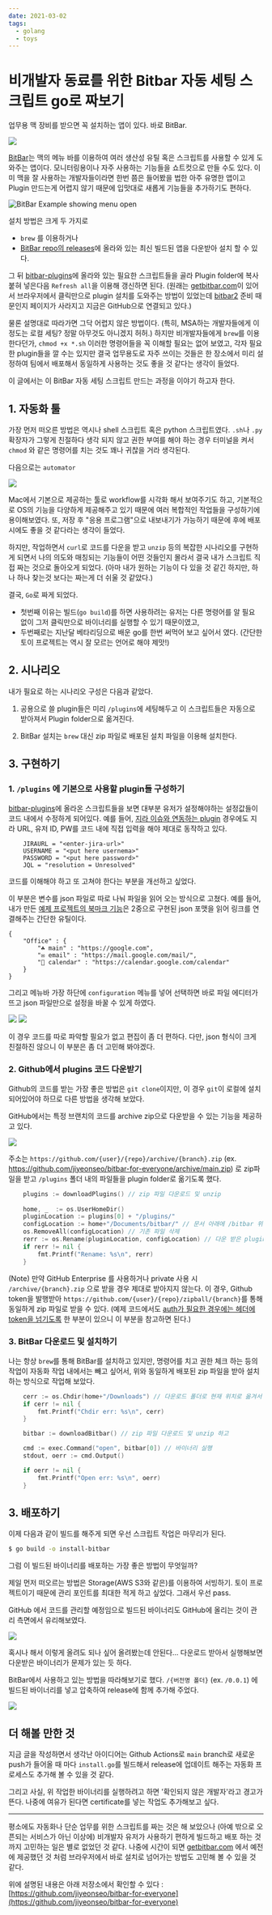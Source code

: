 ```yaml
---
date: 2021-03-02
tags:
  - golang 
  - toys
---
```


# 비개발자 동료를 위한 Bitbar 자동 세팅 스크립트 go로 짜보기 

업무용 맥 장비를 받으면 꼭 설치하는 앱이 있다. 바로 BitBar.

![](https://user-images.githubusercontent.com/2231510/109470694-209fa480-7ab3-11eb-8ec3-e73c9ba6cf4b.png)

[BitBar](https://github.com/matryer/bitbar)는 맥의 메뉴 바를 이용하여 여러 생산성 유틸 혹은 스크립트를 사용할 수 있게 도와주는 앱이다. 모니터링용이나 자주 사용하는 기능들을 쇼트컷으로 만들 수도 있다. 이미 맥을 잘 사용하는 개발자들이라면 한번 쯤은 들어봤을 법한 아주 유명한 앱이고 Plugin 만드는게 어렵지 않기 때문에 입맛대로 새롭게 기능들을 추가하기도 편하다. 

![BitBar Example showing menu open](https://raw.github.com/matryer/bitbar/master/Docs/BitBar-Example-Menu.png)

설치 방법은 크게 두 가지로 
- `brew` 를 이용하거나 
- [BitBar repo의 releases](https://github.com/matryer/bitbar/releases)에 올라와 있는 최신 빌드된 앱을 다운받아 설치 할 수 있다. 

 그 뒤 [bitbar-plugins](https://github.com/matryer/bitbar-plugins)에 올라와 있는 필요한 스크립트들을 골라 Plugin folder에 복사 붙혀  넣은다음 `Refresh all`을 이용해 갱신하면 된다. (원래는 [getbitbar.com](http://getbitbar.com)이 있어서 브라우저에서 클릭만으로 plugin 설치를 도와주는 방법이 있었는데 [bitbar2](https://github.com/matryer/bitbar/issues/607) 준비 때문인지 페이지가 사라지고 지금은 GitHub으로 연결되고 있다.)

물론 설명대로 따라가면 그닥 어렵지 않은 방법이다. (특히, MSA하는 개발자들에게 이 정도는 로컬 세팅? 정말 아무것도 아니겠지 허허.) 하지만 비개발자들에게 `brew`를 이용한다던가, `chmod +x *.sh` 이러한 명령어들을 꼭 이해할 필요는 없어 보였고, 각자 필요한 plugin들을 깔 수는 있지만 결국 업무용도로 자주 쓰이는 것들은 한 장소에서 미리 설정하여 팀에서 배포해서 동일하게 사용하는 것도 좋을 것 같다는 생각이 들었다.

이 글에서는 이 BitBar 자동 세팅 스크립트 만드는 과정을 이야기 하고자 한다. 

## 1. 자동화 툴 

가장 먼저 떠오른 방법은 역시나 shell 스크립트 혹은 python 스크립트였다. `.sh`나 `.py` 확장자가 그렇게 친절하다 생각 되지 않고 권한 부여를 해야 하는 경우 터미널을 켜서 `chmod` 와 같은 명령어를 치는 것도 꽤나 귀찮을 거라 생각된다. 

다음으로는 `automator`

![](https://user-images.githubusercontent.com/2231510/109475389-ff41b700-7ab8-11eb-9c4c-7f6c054d346d.jpg)

Mac에서 기본으로 제공하는 툴로 workflow를 시각화 해서 보여주기도 하고, 기본적으로 OS의 기능을 다양하게 제공해주고 있기 때문에 여러 복합적인 작업들을 구성하기에 용이해보였다. 또, 저장 후 "응용 프로그램"으로 내보내기가 가능하기 때문에 후에 배포시에도 좋을 것 같다라는 생각이 들었다.

하지만, 작업하면서 `curl`로 코드를 다운을 받고 `unzip` 등의 복잡한 시나리오를 구현하게 되면서 나의 의도와 매칭되는 기능들이 어떤 것들인지 몰라서 결국 내가 스크립트 직접 짜는 것으로 돌아오게 되었다. (아마 내가 원하는 기능이 다 있을 것 같긴 하지만, 하나 하나 찾는것 보다는 짜는게 더 쉬울 것 같았다.)

결국, `Go`로 짜게 되었다. 
- 첫번째 이유는 빌드(`go build`)를 하면 사용하려는 유저는 다른 명령어를 알 필요 없이 그저 클릭만으로 바이너리를 실행할 수 있기 때문이였고, 
- 두번째로는 지난달 베타리딩으로 배운 go를 한번 써먹어 보고 싶어서 였다. (간단한 토이 프로젝트는 역시 잘 모르는 언어로 해야 제맛!)


## 2. 시나리오 

내가 필요로 하는 시나리오 구성은 다음과 같았다. 

1. 공용으로 쓸 plugin들은 미리 `/plugins`에 세팅해두고 이 스크립트들은 자동으로 받아져서 Plugin folder으로 옮겨진다.

2. BitBar 설치는 `brew` 대신 zip 파일로 배포된 설치 파일을 이용해 설치한다. 

## 3. 구현하기 

### 1. `/plugins` 에 기본으로 사용할 plugin들 구성하기 

[bitbar-plugins](https://github.com/matryer/bitbar-plugins)에 올라온 스크립트들을 보면 대부분 유저가 설정해야하는 설정값들이 코드 내에서 수정하게 되어있다. 예를 들어, [지라 이슈와 연동하는 plugin](https://github.com/matryer/bitbar-plugins/blob/master/Dev/Jira/jira-issues.10m.py) 경우에도 지라 URL, 유저 ID, PW를 코드 내에 직접 입력을 해야 제대로 동작하고 있다. 

```
    JIRAURL = "<enter-jira-url>"
    USERNAME = "<put here usernema>"
    PASSWORD = "<put here password>"
    JQL = "resolution = Unresolved"
```

코드를 이해해야 하고 또 고쳐야 한다는 부분을 개선하고 싶었다. 

이 부분은 변수를 json 파일로 따로 나눠 파일을 읽어 오는 방식으로 고쳤다. 예를 들어, 내가 만든 [예제 프로젝트의 북마크 기능](https://github.com/jiyeonseo/bitbar-for-everyone/blob/main/plugins/links.10m.py)은 2중으로 구현된 json 포맷을 읽어 링크를 연결해주는 간단한 유틸이다.

```
{
    "Office" : {
        "☘️ main" : "https://google.com",
        "✉️ email" : "https://mail.google.com/mail/",
        "📅 calendar" : "https://calendar.google.com/calendar"
    }
}
```

그리고 메뉴바 가장 하단에 `configuration` 메뉴를 넣어 선택하면 바로 파일 에디터가 뜨고 json 파일만으로 설정을 바꿀 수 있게 하였다.

![](https://user-images.githubusercontent.com/2231510/109478482-a6741d80-7abc-11eb-8826-3c9af1c99f9b.png)
![](https://user-images.githubusercontent.com/2231510/109478343-76c51580-7abc-11eb-96ec-1dfbd30c64be.png)

이 경우 코드를 따로 파악할 필요가 없고 편집이 좀 더 편하다. 다만, json 형식이 크게 친절하진 않으니 이 부분은 좀 더 고민해 봐야겠다.

### 2. Github에서 plugins 코드 다운받기

Github의 코드를 받는 가장 좋은 방법은 `git clone`이지만, 이 경우 `git`이 로컬에 설치 되어있어야 하므로 다른 방법을 생각해 보았다. 

GitHub에서는 특정 브랜치의 코드를 archive zip으로 다운받을 수 있는 기능을 제공하고 있다. 

![](https://user-images.githubusercontent.com/2231510/109497422-5eadc000-7ad5-11eb-8295-8c2c9fbfc25a.png)

주소는 `https://github.com/{user}/{repo}/archive/{branch}.zip` (ex. https://github.com/jiyeonseo/bitbar-for-everyone/archive/main.zip) 로 zip파일을 받고 `/plugins` 폴더 내의 파일들을 plugin folder로 옮기도록 했다. 

```go
    plugins := downloadPlugins() // zip 파일 다운로드 및 unzip
	
	home, _  := os.UserHomeDir()
    pluginLocation := plugins[0] + "/plugins/" 
    configLocation := home+"/Documents/bitbar/" // 문서 아래에 /bitbar 위치로 plugin 위치를 잡았다.
	os.RemoveAll(configLocation) // 기존 파일 삭제 
	rerr := os.Rename(pluginLocation, configLocation) // 다운 받은 plugins 스크립트 옮기기 
	if rerr != nil {
		fmt.Printf("Rename: %s\n", rerr)
	}
```

(Note) 만약 GitHub Enterprise 를 사용하거나 private 사용 시 `/archive/{branch}.zip` 으로 받을 경우 제대로 받아지지 않는다. 이 경우, Github token을 발행받아 `https://github.com/{user}/{repo}/zipball/{branch}`를 통해 동일하게 zip 파일로 받을 수 있다. (예제 코드에서도 [auth가 필요한 경우에는 헤더에 token을 넘기도록](https://github.com/jiyeonseo/bitbar-for-everyone/blob/main/install.go#L72-L76) 한 부분이 있으니 이 부분을 참고하면 된다.)

### 3. BitBar 다운로드 및 설치하기 

나는 항상 `brew`를 통해 BitBar를 설치하고 있지만, 명령어를 치고 권한 체크 하는 등의 작업이 자동화 작업 내에서는 빼고 싶어서, 위와 동일하게 배포된 zip 파일을 받아 설치하는 방식으로 작업해 보았다. 

```go
	cerr := os.Chdir(home+"/Downloads") // 다운로드 폴더로 현재 위치로 옮겨서 
	if cerr != nil {
		fmt.Printf("Chdir err: %s\n", cerr)
	}

	bitbar := downloadBitbar() // zip 파일 다운로드 및 unzip 하고 

	cmd := exec.Command("open", bitbar[0]) // 바이너리 실행
	stdout, oerr := cmd.Output()

	if oerr != nil {
		fmt.Printf("Open err: %s\n", oerr)
	}
```

## 3. 배포하기 

이제 다음과 같이 빌드를 해주게 되면 우선 스크립트 작업은 마무리가 된다. 

```sh
$ go build -o install-bitbar
```

그럼 이 빌드된 바이너리를 배포하는 가장 좋은 방법이 무엇일까?

제일 먼저 떠오르는 방법은 Storage(AWS S3와 같은)를 이용하여 서빙하기. 토이 프로젝트이기 때문에 관리 포인트를 최대한 적게 하고 싶었다. 그래서 우선 pass. 

GitHub 에서 코드를 관리할 예정임으로 빌드된 바이너리도 GitHub에 올리는 것이 관리 측면에서 유리해보였다. 

![](https://user-images.githubusercontent.com/2231510/109571219-b3c9f000-7b2e-11eb-823e-655b62a473ec.png)

혹시나 해서 이렇게 올려도 되나 싶어 올려봤는데 안된다... 다운로드 받아서 실행해보면 다운받은 바이너리가 문제가 있는 듯 하다. 

BitBar에서 사용하고 있는 방법을 따라해보기로 했다. `/{버전명 폴더}` (ex. `/0.0.1`) 에 빌드된 바이너리를 넣고 압축하여 release에 함께 추가해 주었다. 

![](https://user-images.githubusercontent.com/2231510/109571812-90537500-7b2f-11eb-80fa-3eadd0c2fdb0.png)


## 더 해볼 만한 것 

지금 글을 작성하면서 생각난 아이디어는 Github Actions로 `main` branch로 새로운 push가 들어올 때 마다 `install.go`를 빌드해서 release에 업데이트 해주는 자동화 프로세스도 추가해 볼 수 있을 것 같다. 

그리고 사실, 위 작업한 바이너리를 실행하려고 하면 '확인되지 않은 개발자'라고 경고가 뜬다. 나중에 여유가 된다면 certificate를 넣는 작업도 추가해보고 싶다.

---

평소에도 자동화나 단순 업무를 위한 스크립트를 짜는 것은 해 보았으나 (아예 밖으로 오픈되는 서비스가 아닌 이상에) 비개발자 유저가 사용하기 편하게 빌드하고 배포 하는 것까지 고민하는 일은 별로 없었던 것 같다. 나중에 시간이 되면 [getbitbar.com](http://getbitbar.com) 에서 예전에 제공했던 것 처럼 브라우저에서 바로 설치로 넘어가는 방법도 고민해 볼 수 있을 것 같다. 

위에 설명된 내용은 아래 저장소에서 확인할 수 있다 : [https://github.com/jiyeonseo/bitbar-for-everyone](https://github.com/jiyeonseo/bitbar-for-everyone)